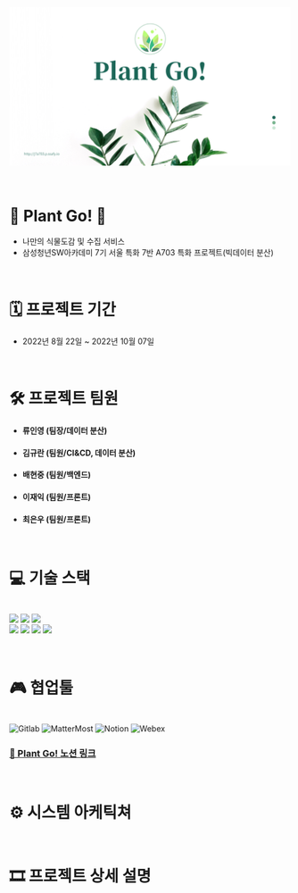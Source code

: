 
![Untitled](readmeimg/plantgo1.png)

<br>

# 🌿 Plant Go! 🌿

- 나만의 식물도감 및 수집 서비스
- 삼성청년SW아카데미 7기 서울 특화 7반 A703 특화 프로젝트(빅데이터 분산)

<br>

# 🗓 프로젝트 기간

- 2022년 8월 22일 ~ 2022년 10월 07일

<br>

# 🛠 프로젝트 팀원

- #### **류인영** (팀장/데이터 분산)
- #### **김규란** (팀원/CI&CD, 데이터 분산)
- #### **배현중** (팀원/백엔드)
- #### **이재익** (팀원/프론트)
- #### **최은우** (팀원/프론트)

<br>

# 💻 기술 스택

<br>
<img src ="https://img.shields.io/badge/framework-SpringBoot-green"></img>
<img src="https://img.shields.io/badge/Library-React-blue"> 
<img src ="https://img.shields.io/badge/database-MySQLDB-lightgrey"></img>
<br>
<img src ="https://img.shields.io/badge/language-Java%2C%20JavaScript-blueviolet"></img>
<img src ="https://img.shields.io/badge/server-S3-blue"></img>
<img src ="https://img.shields.io/badge/server-Jenkins-red"></img>
<img src ="https://img.shields.io/badge/server-Nginx-green"></img>
<br>
<br>

<br>

# 🎮 협업툴

<br>
<img alt="Gitlab" src ="https://img.shields.io/badge/Gitlab-181717.svg?&style=for-the-badge&logo=Gitlab&logoColor=white"/>
<img alt="MatterMost" src ="https://img.shields.io/badge/MatterMost-blue.svg?&style=for-the-badge&logo=MatterMost&logoColor=white"/>
<img alt="Notion" src ="https://img.shields.io/badge/Notion-white.svg?&style=for-the-badge&logo=Notion&logoColor=black"/>
<img alt="Webex" src ="https://img.shields.io/badge/Webex-181717.svg?&style=for-the-badge&logo=Webex&logoColor=green"/>

### <a href="https://www.notion.so/PlantGo-da7d1513eb2648ebbeb1d3d08a08e572"> 🌿 Plant Go! 노션 링크 </a>

<br>

# ⚙ 시스템 아케틱쳐

<br>

# 🎞 프로젝트 상세 설명


